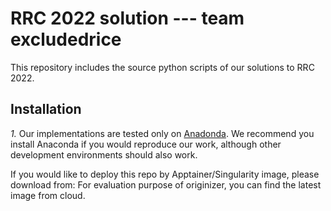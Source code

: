RRC 2022 solution --- team excludedrice
========================
This repository includes the source python scripts of our solutions to RRC 2022.


Installation
----------------
*1.* Our implementations are tested only on [Anadonda](https://www.anaconda.com/products/distribution). We recommend you install Anaconda if you would reproduce our work, although other development environments should also work.


If you would like to deploy this repo by Apptainer/Singularity image, please download from:
For evaluation purpose of originizer, you can find the latest image from cloud.
